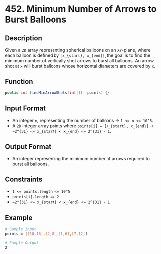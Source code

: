 # 452. Minimum Number of Arrows to Burst Balloons

## Description

Given a `2D` array representing spherical balloons on an `XY`-plane, where each balloon is defined by `[x_{start}, x_{end}]`, the goal is to find the minimum number of vertically shot arrows to burst all balloons. An arrow shot at `x` will burst balloons whose horizontal diameters are covered by `x`.

## Function

```java
public int findMinArrowShots(int[][] points) {}
```

## Input Format

- An integer `n`, representing the number of balloons &rarr; `1 <= n <= 10^5`.
- A `2D` integer array points where `points[i] = [x_{start}, x_{end}]` &rarr; `−2^{31} <= x_{start} < x_{end} <= 2^{31} - 1`.

## Output Format

- An integer representing the minimum number of arrows required to burst all balloons.

## Constraints

- `1 <= points.length <= 10^5`
- `points[i].length == 2`
- `−2^{31} <= x_{start} < x_{end} <= 2^{31} - 1`

## Example

```bash
# Sample Input
points = [[10,16],[2,8],[1,6],[7,12]]

# Sample Output
2
```
